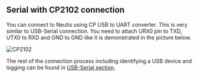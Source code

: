 ## Serial with CP2102 connection

You can connect to Neutis using CP USB to UART converter.
This is very similar to USB-Serial connection. You
need to attach URX0 pin to TXD, UTX0 to RXD and GND to GND like it is demonstrated in the picture below.

![CP2102](../../img/connectivity/cp2102_connection.png)

The rest of the connection process including identifying a USB device
and logging can be found in [USB-Serial section](https://docs.neutis.io/connectivity/usb-serial/).

